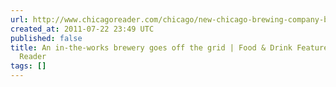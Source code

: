 ```yaml
---
url: http://www.chicagoreader.com/chicago/new-chicago-brewing-company-back-of-the-yards-brewery/Content?oid=4247645
created_at: 2011-07-22 23:49 UTC
published: false
title: An in-the-works brewery goes off the grid | Food & Drink Feature | Chicago
  Reader
tags: []
---
```



